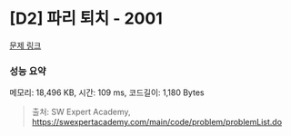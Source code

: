 # [D2] 파리 퇴치 - 2001 

[문제 링크](https://swexpertacademy.com/main/code/problem/problemDetail.do?contestProbId=AV5PzOCKAigDFAUq) 

### 성능 요약

메모리: 18,496 KB, 시간: 109 ms, 코드길이: 1,180 Bytes



> 출처: SW Expert Academy, https://swexpertacademy.com/main/code/problem/problemList.do